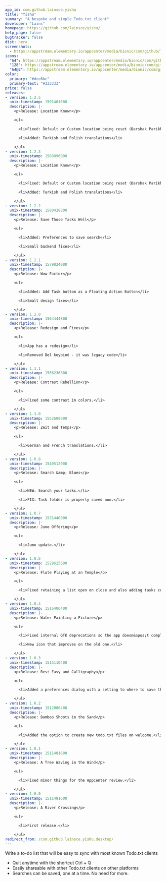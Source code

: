 ```yaml
---
app_id: com.github.lainsce.yishu
title: "Yishu"
summary: "A bespoke and simple Todo.txt client"
developer: "Lains"
homepage: https://github.com/lainsce/yishu/
help_page: false
bugtracker: false
dist: hera
screenshots:
  - https://appstream.elementary.io/appcenter/media/bionic/com/github/lainsce.yishu/1D67851F851815EADFAEBA173B0F92A2/screenshots/image-1_orig.png
icons:
  "64": https://appstream.elementary.io/appcenter/media/bionic/com/github/lainsce.yishu/1D67851F851815EADFAEBA173B0F92A2/icons/64x64/com.github.lainsce.yishu_com.github.lainsce.yishu.png
  "128": https://appstream.elementary.io/appcenter/media/bionic/com/github/lainsce.yishu/1D67851F851815EADFAEBA173B0F92A2/icons/128x128/com.github.lainsce.yishu_com.github.lainsce.yishu.png
  "64@2": https://appstream.elementary.io/appcenter/media/bionic/com/github/lainsce.yishu/1D67851F851815EADFAEBA173B0F92A2/icons/64x64@2/com.github.lainsce.yishu_com.github.lainsce.yishu.png
color:
  primary: "#dee8bc"
  primary-text: "#333333"
price: false
releases:
- version: 1.2.5
  unix-timestamp: 1591401600
  description: |-
    <p>Release: Location Known</p>

    <ul>

      <li>Fixed: Default or Custom location being reset (Darshak Parikh - @dar5hak)</li>

      <li>Added: Turkish and Polish translations</li>

    </ul>
- version: 1.2.3
  unix-timestamp: 1588896000
  description: |-
    <p>Release: Location Known</p>

    <ul>

      <li>Fixed: Default or Custom location being reset (Darshak Parikh - @dar5hak)</li>

      <li>Added: Turkish and Polish translations</li>

    </ul>
- version: 1.2.2
  unix-timestamp: 1580428800
  description: |-
    <p>Release: Save Those Tasks Well</p>

    <ul>

      <li>Added: Preferences to save search</li>

      <li>Small backend fixes</li>

    </ul>
- version: 1.2.1
  unix-timestamp: 1579824000
  description: |-
    <p>Release: Wow Factor</p>

    <ul>

      <li>Added: Add Task button as a Floating Action Button</li>

      <li>Small design fixes</li>

    </ul>
- version: 1.2.0
  unix-timestamp: 1564444800
  description: |-
    <p>Release: Redesign and Fixes</p>

    <ul>

      <li>App has a redesign</li>

      <li>Removed Del keybind - it was legacy code</li>

    </ul>
- version: 1.1.1
  unix-timestamp: 1556236800
  description: |-
    <p>Release: Contrast Rebellion</p>

    <ul>

      <li>Fixed some contrast in colors.</li>

    </ul>
- version: 1.1.0
  unix-timestamp: 1552608000
  description: |-
    <p>Release: Zeit and Temps</p>

    <ul>

      <li>German and French translations.</li>

    </ul>
- version: 1.0.8
  unix-timestamp: 1540512000
  description: |-
    <p>Release: Search &amp; Blues</p>

    <ul>

      <li>NEW: Search your tasks.</li>

      <li>FIX: Task folder is properly saved now.</li>

    </ul>
- version: 1.0.7
  unix-timestamp: 1531440000
  description: |-
    <p>Release: Juno Offering</p>

    <ul>

      <li>Juno update.</li>

    </ul>
- version: 1.0.6
  unix-timestamp: 1529625600
  description: |-
    <p>Release: Flute Playing at an Temple</p>

    <ul>

      <li>Fixed retaining a list open on close and also adding tasks correctly to a list.</li>

    </ul>
- version: 1.0.4
  unix-timestamp: 1516406400
  description: |-
    <p>Release: Water Painting a Picture</p>

    <ul>

      <li>Fixed internal GTK deprecations so the app doesn&apos;t complain about unused things.</li>

      <li>New icon that improves on the old one.</li>

    </ul>
- version: 1.0.3
  unix-timestamp: 1515110400
  description: |-
    <p>Release: Rest Easy and Calligraphy</p>

    <ul>

      <li>Added a preferences dialog with a setting to where to save the todo.txt file.</li>

    </ul>
- version: 1.0.2
  unix-timestamp: 1512086400
  description: |-
    <p>Release: Bamboo Shoots in the Sand</p>

    <ul>

      <li>Added the option to create new todo.txt files on welcome.</li>

    </ul>
- version: 1.0.1
  unix-timestamp: 1511481600
  description: |-
    <p>Release: A Tree Waving in the Wind</p>

    <ul>

      <li>Fixed minor things for the AppCenter review.</li>

    </ul>
- version: 1.0.0
  unix-timestamp: 1511481600
  description: |-
    <p>Release: A River Crossing</p>

    <ul>

      <li>First release.</li>

    </ul>
redirect_from: /com.github.lainsce.yishu.desktop/
---
```


<p>Write a to-do list that will be easy to sync with most known Todo.txt clients</p>
<ul>
  <li>Quit anytime with the shortcut Ctrl + Q</li>
  <li>Easily shareable with other Todo.txt clients on other platforms</li>
  <li>Searches can be saved, one at a time. No need for more.</li>
</ul>